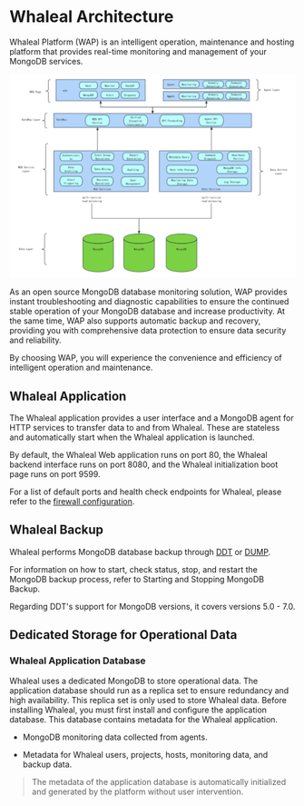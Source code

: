 # Whaleal Architecture

Whaleal Platform (WAP) is an intelligent operation, maintenance and hosting platform that provides real-time monitoring and management of your MongoDB services.

![01-WhalealArchitecture](../../images/whaleal-platform/01-whaleal-overview/01-whaleal-architecture/01-whaleal-architecture.png)

As an open source MongoDB database monitoring solution, WAP provides instant troubleshooting and diagnostic capabilities to ensure the continued stable operation of your MongoDB database and increase productivity. At the same time, WAP also supports automatic backup and recovery, providing you with comprehensive data protection to ensure data security and reliability.

By choosing WAP, you will experience the convenience and efficiency of intelligent operation and maintenance.



## Whaleal Application

The Whaleal application provides a user interface and a MongoDB agent for HTTP services to transfer data to and from Whaleal. These are stateless and automatically start when the Whaleal application is launched.

By default, the Whaleal Web application runs on port 80, the Whaleal backend interface runs on port 8080, and the Whaleal initialization boot page runs on port 9599.

For a list of default ports and health check endpoints for Whaleal, please refer to the [firewall configuration](../08-security/01-configure-firewallto-access-whaleal.md).



## Whaleal Backup

Whaleal performs MongoDB database backup through [DDT](https://docs.whaleal.com/DocumentDataTransfer/) or [DUMP](https://www.mongodb.com/docs/database-tools/mongodump/).

For information on how to start, check status, stop, and restart the MongoDB backup process, refer to Starting and Stopping MongoDB Backup.

Regarding DDT's support for MongoDB versions, it covers versions 5.0 - 7.0.



## Dedicated Storage for Operational Data

### Whaleal Application Database

Whaleal uses a dedicated MongoDB to store operational data. The application database should run as a replica set to ensure redundancy and high availability. This replica set is only used to store Whaleal data. Before installing Whaleal, you must first install and configure the application database. This database contains metadata for the Whaleal application.

* MongoDB monitoring data collected from agents.

* Metadata for Whaleal users, projects, hosts, monitoring data, and backup data.

> The metadata of the application database is automatically initialized and generated by the platform without user intervention.
